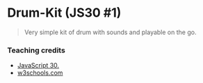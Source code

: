 # Drum-Kit (JS30 #1)
> Very simple kit of drum with sounds and playable on the go.

### Teaching credits
- [JavaScript 30.](https://www.javascript30.com/)
- [w3schools.com](https://www.w3schools.com/default.asp?language='js')
